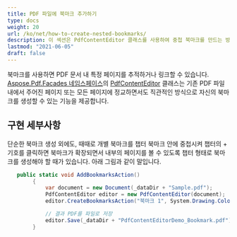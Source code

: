 ```yaml
---
title: PDF 파일에 북마크 추가하기
type: docs
weight: 20
url: /ko/net/how-to-create-nested-bookmarks/
description: 이 섹션은 PdfContentEditor 클래스를 사용하여 중첩 북마크를 만드는 방법을 설명합니다.
lastmod: "2021-06-05"
draft: false
---
```


북마크를 사용하면 PDF 문서 내 특정 페이지를 추적하거나 링크할 수 있습니다. [Aspose.Pdf.Facades 네임스페이스](https://docs-qa.aspose.com/display/pdftemp/Aspose.Pdf.Facades+namespace)의 [PdfContentEditor](https://reference.aspose.com/pdf/net/aspose.pdf.facades/PdfContentEditor) 클래스는 기존 PDF 파일 내에서 주어진 페이지 또는 모든 페이지에 정교하면서도 직관적인 방식으로 자신의 북마크를 생성할 수 있는 기능을 제공합니다.

## 구현 세부사항

단순한 북마크 생성 외에도, 때때로 개별 북마크를 챕터 북마크 안에 중첩시켜 챕터의 + 기호를 클릭하면 북마크가 확장되면서 내부의 페이지를 볼 수 있도록 챕터 형태로 북마크를 생성해야 할 때가 있습니다. 아래 그림과 같이 말입니다.
```csharp
   public static void AddBookmarksAction()
        {
            var document = new Document(_dataDir + "Sample.pdf");
            PdfContentEditor editor = new PdfContentEditor(document);
            editor.CreateBookmarksAction("북마크 1", System.Drawing.Color.Green, true, false, string.Empty, "GoTo", "2");

            // 결과 PDF를 파일로 저장
            editor.Save(_dataDir + "PdfContentEditorDemo_Bookmark.pdf");
        }
```